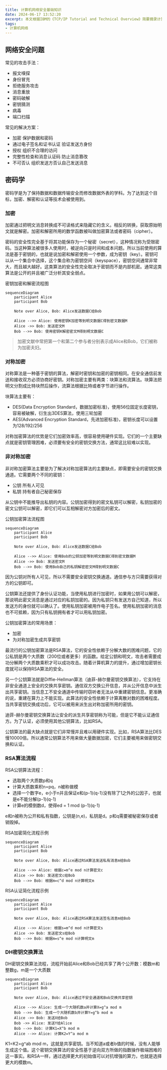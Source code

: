 ```yaml
---
title: 计算机网络安全基础知识
date: 2024-06-17 13:52:20
excerpt: 本文根据IBM的《TCP/IP Tutorial and Technical Overview》简要摘录计算机网络安全基础知识
tags:
- 计算机网络
---
```


## 网络安全问题

常见的攻击手法：

- 报文嗅探
- 身份冒充
- 拒绝服务攻击
- 消息重放
- 密码破解
- 密钥猜测
- 病毒
- 端口扫描

常见的解决方案：

- 加密 保护数据和密码
- 通过电子签名和证书认证 验证发送方身份
- 授权 组织不合理的访问
- 完整性检查和消息认证码 防止消息篡改
- 不可否认 组织发送方否认自己发送消息

## 密码学

密码学是为了保持数据和数据传输安全而修改数据外表的学科。为了达到这个目标，加密、解密和认证等技术会被使用到。

### 加密

加密通过把明文消息转换成不可读格式来隐藏它的含义。相反的转换，获取原始明文就是解密。加密和解密所用的数学函数被叫做加密算法或者密码（cipher）。

密码的安全性完全基于将其功能保存为一个秘密（secret），这种情况称为受限密码。当这种算法被很多人使用时，被逆向只是时间和成本问题。所以当前使用的算法是基于密钥的，也就是说加密和解密使用一个参数，成为密钥（key）。密钥可以从一个集合中选择，这个集合称为密钥空间（keyspace），密钥空间通常非常大，而且越大越好。这类算法的安全性完全取决于密钥而不是内部机密。通常这类算法是公开的并且被广泛分析其安全弱点。

密钥加密和解密流程图

```mermaid
sequenceDiagram
    participant Alice
    participant Bob

    Note over Alice, Bob: Alice发送数据C给Bob

    Alice -->> Alice: 使用密钥K加密等到明文数据C得到密文数据M
    Alice ->> Bob: 发送密文M
    Bob -->> Bob: 使用密钥K解密密文M得到明文数据C
```

> 加密文献中常把第一个和第二个参与者分别表示成Alice和Bob，它们被称为加密夫妇。

### 对称加密

对称算法是一种基于密钥的算法，解密时密钥和加密的密钥相同。在安全通信前发送和接收双方必须协商好密钥。对称加密主要有两类：块算法和流算法。块算法把明文分割成比特块然后操作，流算法根据比特或者字节进行操作。

块算法主要有：

- DES(Data Encryption Standard，数据加密标准)，使用56位固定长度密钥，容易被破解，衍生出3DES算法，使用三轮加密
- AES(Advanced Encryption Standard，先进加密标准)，密钥长度可以设置为128/192/256

对称加密算法的优势是它们加密效率高，很容易使用硬件实现。它们的一个主要缺点就是密钥管理困难，必须要有安全的密钥交换方法，通常这比较难以实现。

### 非对称加密

非对称加密算法主要是为了解决对称加密算法的主要缺点，即需要安全的密钥交换通道。它需要两个不同的密钥：

- 公钥 所有人可见
- 私钥 持有者自己秘密保存

从公钥中不能推导出私钥的内容。公钥加密得到的密文私钥可以解密，私钥加密的密文公钥可以解密，即它们可以互相解密对方加密后的密文。

公钥加密算法流程图

```mermaid
sequenceDiagram
    participant Alice
    participant Bob

    Note over Alice, Bob: Alice发送数据C给Bob

    Alice -->> Alice: 使用Bob的公钥加密等到明文数据C得到密文数据M
    Alice ->> Bob: 发送密文M
    Bob -->> Bob: 使用Bob自己的私钥解密密文M得到明文数据C
```

因为公钥对所有人可见，所以不需要安全密钥交换通道。通信参与方只需要获得对方的公钥即可。

公钥算法还提供了身份认证功能，当使用私钥进行加密时，如果用公钥可以解密，那说明此密文消息是通过对应的私钥加密的。因为私钥只有发送方自己知道，所以发送方的身份就可以确认了。使用私钥加密被用作电子签名。使用私钥加密的消息也不可抵赖，因为只有私钥拥有者才可以用私钥加密。

公钥加密算法的常用场景：

- 加密
- 为对称加密生成共享密钥

最流行的公钥加密算法是RSA算法，它的安全性依赖于分解大数的困难问题，它的公私钥是两个大质数（200位或者更多）的函数。给定公钥和明文，攻击者需要成功分解两个大质数乘积才可以成功攻击。随着计算机算力的提升，通过增加密钥长度就可以保持RSA算法的安全。

另一个公钥算法就是Diffie-Hellman算法（迪菲-赫尔曼密钥交换算法），它支持在非安全通道上安全的交换共享密钥。通信双方交换公开信息，并从公开信息中派生出共享密钥。当信息工不安全通道中传输时窃听者无法从中重建密钥信息。更准确的说，重建在算力上不能实现。此算法的安全性依赖于计算离散对数的困难程度。当共享密钥交换成功后，它可以被用来派生出对称加密所用的密钥。

迪菲-赫尔曼密钥交换算法让安全的派生共享密钥称为可能，但是它不能认证通信方。为了认证，必须使用其他公钥算法，比如RSA。

公钥算法的最大缺点就是它们非常慢并且难以用硬件实现。比如，RSA算法比DES慢10000倍。所以通常公钥算法不用来做大量数据加密，它们主要被用来做密钥交换和认证。

### RSA算法流程

RSA公钥算法流程：

- 选取两个大质数p和q
- 计算大质数乘积n=pq，n被称做模
- 选择一个数字e，e小于n并且保证e和(p-1)(q-1)没有除了1之外的公因子，也就是e不能分解(p-1)(q-1)
- 计算e的模倒数d，使得ed = 1 mod (p-1)(q-1)

e和n被称为公开和私有指数，公钥是(n,e)，私钥是d。p和q需要被秘密保存或者销毁掉。

RSA加密简化流程示例

```mermaid
sequenceDiagram
    participant Alice
    participant Bob

    Note over Alice, Bob: Alice通过RSA算法发送私有消息m给Bob

    Alice -->> Alice: 根据c=m^e mod n计算密文c
    Alice ->> Bob: 发送密文c给Bob
    Bob -->> Bob: 根据m=c^d mod n计算明文m
```

RSA认证简化流程示例

```mermaid
sequenceDiagram
    participant Alice
    participant Bob

    Note over Alice, Bob: Alice通过RSA算法发送签名消息m给Bob

    Alice -->> Alice: 根据s=m^d mod n计算密文s
    Alice ->> Bob: 发送密文s给Bob
    Bob -->> Bob: 根据m=s^e mod n计算明文m
```

### DH密钥交换算法

DH密钥交换算法流程，流程开始前Alice和Bob已经共享了两个公开数：模数m和整数g，m是一个大质数

```mermaid
sequenceDiagram
    participant Alice
    participant Bob

    Note over Alice, Bob: Alice通过不安全通道和Bob交换共享密钥

    Alice -->> Alice: 生成一个大随机数a并计算X=g^a mod m
    Bob -->> Bob: 生成一个大随机数b并计算Y=g^b mod m
    Alice ->> Bob: 发送X给Bob
    Bob ->> Alice: 发送Y给Alice
    Bob -->> Bob: 计算K1=X^b mod m
    Alice -->> Alice: 计算K2=Y^a mod m
```

K1=K2=g^ab mod m，这就是共享密钥。当不知道a或者b值的时候，没有人能够生成这个值。这个密钥交换算法的安全性基于逆向双方所做的指数操作极端困难的这一事实。和RSA一样，通过选择更大的初始值可以对抗增强的算力，也就是选择更大的模数m。